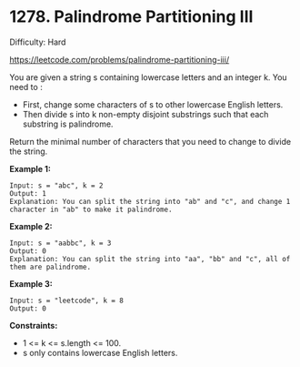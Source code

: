 # 1278. Palindrome Partitioning III

Difficulty: Hard

https://leetcode.com/problems/palindrome-partitioning-iii/

You are given a string s containing lowercase letters and an integer k. You need to :

* First, change some characters of s to other lowercase English letters.
* Then divide s into k non-empty disjoint substrings such that each substring is palindrome.

Return the minimal number of characters that you need to change to divide the string.

**Example 1:**
```
Input: s = "abc", k = 2
Output: 1
Explanation: You can split the string into "ab" and "c", and change 1 character in "ab" to make it palindrome.
```

**Example 2:**
```
Input: s = "aabbc", k = 3
Output: 0
Explanation: You can split the string into "aa", "bb" and "c", all of them are palindrome.
```

**Example 3:**
```
Input: s = "leetcode", k = 8
Output: 0
```

**Constraints:**

* 1 <= k <= s.length <= 100.
* s only contains lowercase English letters.

